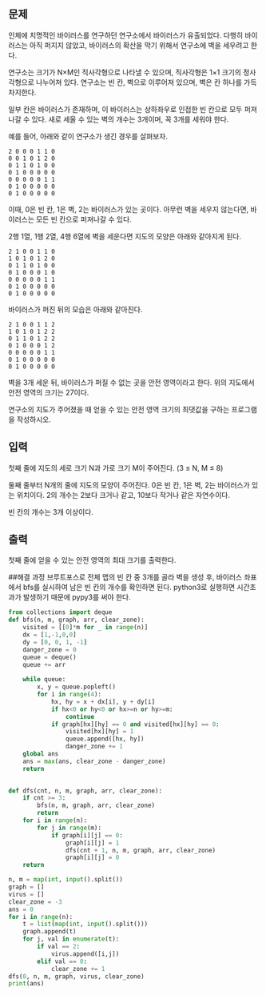 ## 문제
인체에 치명적인 바이러스를 연구하던 연구소에서 바이러스가 유출되었다. 다행히 바이러스는 아직 퍼지지 않았고, 바이러스의 확산을 막기 위해서 연구소에 벽을 세우려고 한다.

연구소는 크기가 N×M인 직사각형으로 나타낼 수 있으며, 직사각형은 1×1 크기의 정사각형으로 나누어져 있다. 연구소는 빈 칸, 벽으로 이루어져 있으며, 벽은 칸 하나를 가득 차지한다. 

일부 칸은 바이러스가 존재하며, 이 바이러스는 상하좌우로 인접한 빈 칸으로 모두 퍼져나갈 수 있다. 새로 세울 수 있는 벽의 개수는 3개이며, 꼭 3개를 세워야 한다.

예를 들어, 아래와 같이 연구소가 생긴 경우를 살펴보자.
```
2 0 0 0 1 1 0
0 0 1 0 1 2 0
0 1 1 0 1 0 0
0 1 0 0 0 0 0
0 0 0 0 0 1 1
0 1 0 0 0 0 0
0 1 0 0 0 0 0
```
이때, 0은 빈 칸, 1은 벽, 2는 바이러스가 있는 곳이다. 아무런 벽을 세우지 않는다면, 바이러스는 모든 빈 칸으로 퍼져나갈 수 있다.

2행 1열, 1행 2열, 4행 6열에 벽을 세운다면 지도의 모양은 아래와 같아지게 된다.

```
2 1 0 0 1 1 0
1 0 1 0 1 2 0
0 1 1 0 1 0 0
0 1 0 0 0 1 0
0 0 0 0 0 1 1
0 1 0 0 0 0 0
0 1 0 0 0 0 0
```
바이러스가 퍼진 뒤의 모습은 아래와 같아진다.

```
2 1 0 0 1 1 2
1 0 1 0 1 2 2
0 1 1 0 1 2 2
0 1 0 0 0 1 2
0 0 0 0 0 1 1
0 1 0 0 0 0 0
0 1 0 0 0 0 0
```
벽을 3개 세운 뒤, 바이러스가 퍼질 수 없는 곳을 안전 영역이라고 한다. 위의 지도에서 안전 영역의 크기는 27이다.

연구소의 지도가 주어졌을 때 얻을 수 있는 안전 영역 크기의 최댓값을 구하는 프로그램을 작성하시오.

## 입력
첫째 줄에 지도의 세로 크기 N과 가로 크기 M이 주어진다. (3 ≤ N, M ≤ 8)

둘째 줄부터 N개의 줄에 지도의 모양이 주어진다. 0은 빈 칸, 1은 벽, 2는 바이러스가 있는 위치이다. 2의 개수는 2보다 크거나 같고, 10보다 작거나 같은 자연수이다.

빈 칸의 개수는 3개 이상이다.

## 출력
첫째 줄에 얻을 수 있는 안전 영역의 최대 크기를 출력한다.

##해결 과정
브루트포스로 전체 맵의 빈 칸 중 3개를 골라 벽을 생성 후, 바이러스 좌표에서 bfs를 실시하여 남은 빈 칸의 개수를 확인하면 된다.
python3로 실행하면 시간초과가 발생하기 때문에 pypy3를 써야 한다.

```python
from collections import deque
def bfs(n, m, graph, arr, clear_zone):
    visited = [[0]*m for _ in range(n)]
    dx = [1,-1,0,0]
    dy = [0, 0, 1, -1]
    danger_zone = 0
    queue = deque()
    queue += arr
        
    while queue:
        x, y = queue.popleft()
        for i in range(4):
            hx, hy = x + dx[i], y + dy[i]
            if hx<0 or hy<0 or hx>=n or hy>=m:
                continue
            if graph[hx][hy] == 0 and visited[hx][hy] == 0:
                visited[hx][hy] = 1
                queue.append([hx, hy])
                danger_zone += 1
    global ans
    ans = max(ans, clear_zone - danger_zone)
    return 
        

def dfs(cnt, n, m, graph, arr, clear_zone):
    if cnt >= 3:
        bfs(n, m, graph, arr, clear_zone)
        return
    for i in range(n):
        for j in range(m):
            if graph[i][j] == 0:
                graph[i][j] = 1
                dfs(cnt + 1, n, m, graph, arr, clear_zone)
                graph[i][j] = 0
    return

n, m = map(int, input().split())
graph = []
virus = []
clear_zone = -3
ans = 0
for i in range(n):
    t = list(map(int, input().split()))
    graph.append(t)
    for j, val in enumerate(t):
        if val == 2:
            virus.append([i,j])
        elif val == 0:
            clear_zone += 1
dfs(0, n, m, graph, virus, clear_zone)
print(ans)
```
